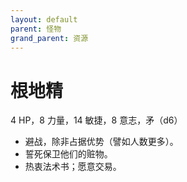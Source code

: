 ```yaml
---
layout: default
parent: 怪物
grand_parent: 资源
---
```


# 根地精

4 HP，8 力量，14 敏捷，8 意志，矛（d6）

- 避战，除非占据优势（譬如人数更多）。
- 誓死保卫他们的赃物。
- 热衷法术书；愿意交易。
